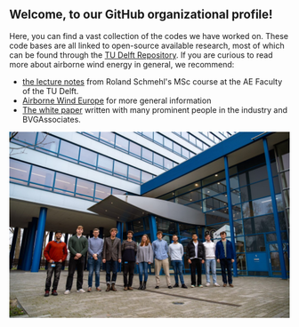 ## Welcome, to our GitHub organizational profile!
Here, you can find a vast collection of the codes we have worked on.
These code bases are all linked to open-source available research, most of which can be found through the [TU Delft Repository](https://repository.tudelft.nl/).
If you are curious to read more about airborne wind energy in general, we recommend:
- [the lecture notes](https://awecourse.github.io/slides/) from Roland Schmehl's MSc course at the AE Faculty of the TU Delft.
- [Airborne Wind Europe](https://airbornewindeurope.org/) for more general information
- [The white paper](https://airbornewindeurope.org/wp-content/uploads/2023/03/BVGA-Getting-Airborne-White-Paper-220929.pdf) written with many prominent people in the industry and BVGAssociates.

![Taken in 2024, credits to F.Martins](awegroup_team.jpg)
